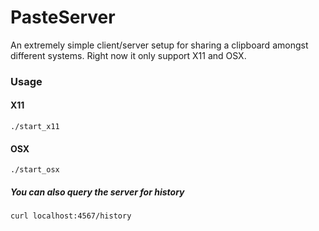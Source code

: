 # PasteServer 

An extremely simple client/server setup for sharing a clipboard amongst different systems. 
Right now it only support X11 and OSX.

### Usage

#### X11 ####
    ./start_x11

#### OSX ####
    ./start_osx

##### You can also query the server for history #####
    curl localhost:4567/history
